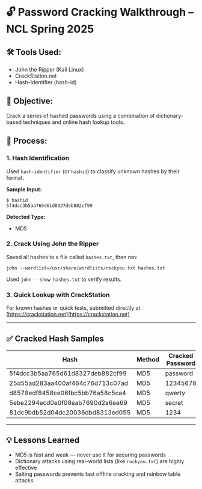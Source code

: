 
# 🔓 Password Cracking Walkthrough – NCL Spring 2025

## 🛠️ Tools Used:
- John the Ripper (Kali Linux)
- CrackStation.net
- Hash-Identifier (hash-id)

## 🧪 Objective:
Crack a series of hashed passwords using a combination of dictionary-based techniques and online hash lookup tools.

## 🧭 Process:

### 1. Hash Identification
Used `hash-identifier` (or `hashid`) to classify unknown hashes by their format.

**Sample Input:**
```
$ hashid
5f4dcc3b5aa765d61d8327deb882cf99
```

**Detected Type:**
- MD5

### 2. Crack Using John the Ripper
Saved all hashes to a file called `hashes.txt`, then ran:

```
john --wordlist=/usr/share/wordlists/rockyou.txt hashes.txt
```

Used `john --show hashes.txt` to verify results.

### 3. Quick Lookup with CrackStation
For known hashes or quick tests, submitted directly at [https://crackstation.net](https://crackstation.net)

---

## ✅ Cracked Hash Samples

| Hash                                      | Method | Cracked Password |
|-------------------------------------------|--------|------------------|
| 5f4dcc3b5aa765d61d8327deb882cf99           | MD5    | password         |
| 25d55ad283aa400af464c76d713c07ad           | MD5    | 12345678         |
| d8578edf8458ce06fbc5bb76a58c5ca4           | MD5    | qwerty           |
| 5ebe2294ecd0e0f08eab7690d2a6ee69           | MD5    | secret           |
| 81dc9bdb52d04dc20036dbd8313ed055           | MD5    | 1234             |

---

## 💡 Lessons Learned
- MD5 is fast and weak — never use it for securing passwords
- Dictionary attacks using real-world lists (like `rockyou.txt`) are highly effective
- Salting passwords prevents fast offline cracking and rainbow table attacks

